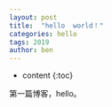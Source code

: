 ```yaml
---
layout: post
title:  "hello  world！"
categories: hello
tags: 2019  
author: ben 
---
```

* content
{:toc}


第一篇博客，hello。

